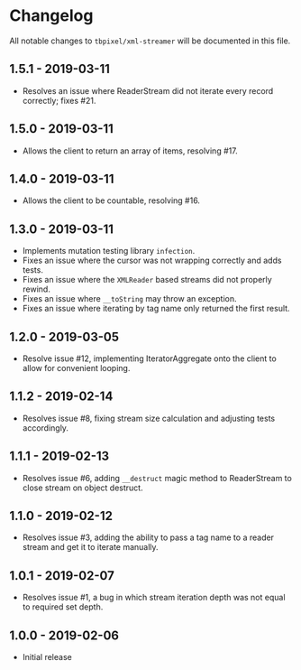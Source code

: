 # Changelog

All notable changes to `tbpixel/xml-streamer` will be documented in this file.

## 1.5.1 - 2019-03-11

- Resolves an issue where ReaderStream did not iterate every record correctly; fixes #21.

## 1.5.0 - 2019-03-11

- Allows the client to return an array of items, resolving #17.

## 1.4.0 - 2019-03-11

- Allows the client to be countable, resolving #16.

## 1.3.0 - 2019-03-11

- Implements mutation testing library `infection`.
- Fixes an issue where the cursor was not wrapping correctly and adds tests.
- Fixes an issue where the `XMLReader` based streams did not properly rewind.
- Fixes an issue where `__toString` may throw an exception.
- Fixes an issue where iterating by tag name only returned the first result.

## 1.2.0 - 2019-03-05

- Resolve issue #12, implementing IteratorAggregate onto the client to allow for convenient looping.

## 1.1.2 - 2019-02-14

- Resolves issue #8, fixing stream size calculation and adjusting tests accordingly.

## 1.1.1 - 2019-02-13

- Resolves issue #6, adding `__destruct` magic method to ReaderStream to close stream on object destruct.

## 1.1.0 - 2019-02-12

- Resolves issue #3, adding the ability to pass a tag name to a reader stream and get it to iterate manually.

## 1.0.1 - 2019-02-07

- Resolves issue #1, a bug in which stream iteration depth was not equal to required set depth.

## 1.0.0 - 2019-02-06

- Initial release
